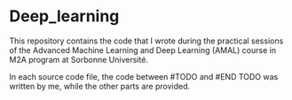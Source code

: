 # Deep_learning
This repository contains the code that I wrote during the practical sessions of the Advanced Machine Learning and Deep Learning (AMAL) course in M2A program at Sorbonne Université.

In each source code file, the code between #TODO and #END TODO was written by me, while the other parts are provided.

